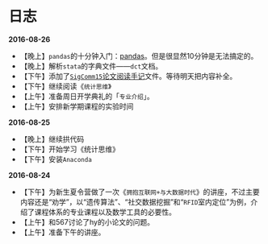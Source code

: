 # 日志

**2016-08-26**
- 【晚上】`pandas`的十分钟入门：[pandas](http://pandas.pydata.org/pandas-docs/stable/10min.html "10 Minutes to pandas")。但是很显然10分钟是无法搞定的。
- 【晚上】解析`stata`的字典文件——`dct`文档。
- 【下午】添加了[`SigComm15`论文阅读手记](https://github.com/liuii/DiaryOfLiuII/blob/master/PapersReading/Sigcomm15.md "SigComm15")文件。等待明天把内容补全。
- 【下午】继续阅读《`统计思维`》
- 【上午】准备周日开学典礼的「`专业介绍`」。
- 【上午】安排新学期课程的实验时间

**2016-08-25**
- 【晚上】继续拱代码
- 【下午】开始学习《统计思维》
- 【下午】安装`Anaconda`

**2016-08-24**
- 【下午】为新生夏令营做了一次《`拥抱互联网+与大数据时代`》的讲座，不过主要内容还是“劝学”，以“遗传算法”、“社交数据挖掘”和“`RFID`室内定位”为例，介绍了课程体系的专业课程以及数学工具的必要性。
- 【上午】和567讨论了hy的小论文的问题。
- 【上午】准备下午的讲座。
